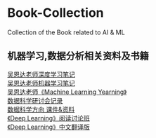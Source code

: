 # Book-Collection
Collection of the Book related to AI &amp; ML

<h2>机器学习,数据分析相关资料及书籍</h2>

<a href = https://github.com/fengdu78/deeplearning_ai_books> 吴恩达老师深度学习笔记 </a>
<br>
<a href = https://github.com/fengdu78/Coursera-ML-AndrewNg-Notes> 吴恩达老师机器学习笔记 </a>
<br>
<a href = https://github.com/AlbertHG/Machine-Learning-Yearning-Chinese-ver > 吴恩达老师《Machine Learning Yearning》 </a>
<br>
<a href = https://github.com/ECNUdase/Seminar-Materials> 数据科学研讨会记录 </a>
<br>
<a href = https://github.com/ECNUdase/pdf> 数据科学方向 课件&资料 </a>
<br>
<a href = https://github.com/ECNUdase/Seminar-Deep-Learning> 《Deep Learning》阅读讨论班 </a>
<br>
<a href = https://github.com/exacity/deeplearningbook-chinese> 《Deep Learning》中文翻译版 </a>
<br>
